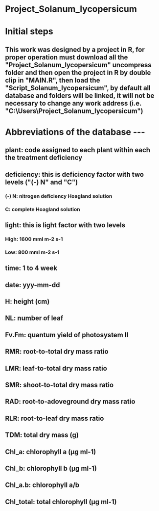 # Project_Solanum_lycopersicum
#  Initial steps 
## This work was designed by a project in R, for proper operation must download all the "Project_Solanum_lycopersicum" uncompress folder and then open the project in R by double clip in "MAIN.R", then load the "Script_Solanum_lycopersicum", by default all database and folders will be linked, it will not be necessary to change any work address (i.e. "C:\Users\Project_Solanum_lycopersicum")


#  Abbreviations of the database   ---
## plant: code assigned to each plant within each the treatment deficiency
## deficiency: this is deficiency factor with two levels ("(-) N" and "C")
 ###  (-) N: nitrogen deficiency Hoagland solution
 ###  C: complete Hoagland solution
## light: this is light factor with two levels
 ###  High: 1600 mml m-2 s-1
 ###  Low: 800 mml m-2 s-1
## time: 1 to 4 week
## date: yyy-mm-dd
## H: height (cm)
## NL: number of leaf
## Fv.Fm: quantum yield of  photosystem II
## RMR: root-to-total dry mass ratio
## LMR: leaf-to-total dry mass ratio
## SMR: shoot-to-total dry mass ratio
## RAD: root-to-adoveground dry mass ratio
## RLR: root-to-leaf dry mass ratio
## TDM: total dry mass (g)
## Chl_a: chlorophyll a (µg ml-1)
## Chl_b: chlorophyll b (µg ml-1)
## Chl_a.b: chlorophyll a/b
## Chl_total: total chlorophyll (µg ml-1)
